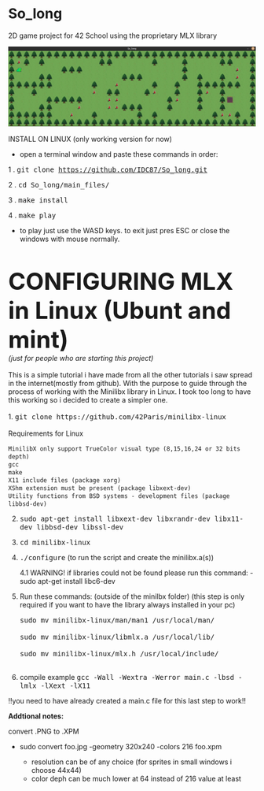 # So_long
2D game project for 42 School using the proprietary MLX library

![My Image](So_long_sample.jpg)

INSTALL ON LINUX (only working version for now)

- open a terminal window and paste these commands in order:

1 . <tt>git clone https://github.com/IDC87/So_long.git</tt>

2 . <tt>cd So_long/main_files/</tt>

3 . <tt>make install</tt> 

4 . <tt>make play</tt> 

- to play just use the WASD keys. to exit just pres ESC or close the windows with mouse normally.
<br> 
<br> 
<b> <font size="7"> CONFIGURING MLX in Linux (Ubunt and mint)</font></b><br>
<i> (just for people who are starting this project)</i>
<br>
<br> 
This is a simple tutorial i have made from all the other tutorials i saw spread in the internet(mostly from github). With the purpose to guide through the process of working with the Minilibx library in Linux.
I took too long to have this working so i decided to create a simpler one.
<br><br> 
1. <tt>git clone https://github.com/42Paris/minilibx-linux</tt>
<br><br> 
 Requirements for Linux

    MinilibX only support TrueColor visual type (8,15,16,24 or 32 bits depth)
    gcc
    make
    X11 include files (package xorg)
    XShm extension must be present (package libxext-dev)
    Utility functions from BSD systems - development files (package libbsd-dev)

2. <tt>sudo apt-get install libxext-dev libxrandr-dev libx11-dev libbsd-dev libssl-dev</tt>

3. <tt>cd minilibx-linux</tt>

4. <tt>./configure</tt> (to run the script and create the minilibx.a(s))

    4.1 WARNING! if libraries could not be found please run this command:  - sudo apt-get install libc6-dev 

5. Run these commands: (outside of the minilbx folder)
   (this step is only required if you want to have the library always installed in your pc)

	<tt>sudo mv minilibx-linux/man/man1 /usr/local/man/</tt><br><br> 
	<tt>sudo mv minilibx-linux/libmlx.a /usr/local/lib/</tt><br><br> 
	<tt>sudo mv minilibx-linux/mlx.h /usr/local/include/</tt><br><br> 

6. compile example 
 <tt>gcc -Wall -Wextra -Werror main.c -lbsd -lmlx -lXext -lX11</tt>

 !!you need to have already created a main.c file for this last step to work!!



<b> Addtional notes:</b>

 convert .PNG to .XPM

 - sudo convert foo.jpg -geometry 320x240 -colors 216 foo.xpm

      - resolution can be of any choice (for sprites in small windows i choose 44x44)
      - color deph can be much lower at 64 instead of 216 value at least
